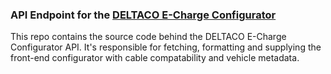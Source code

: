 ### API Endpoint for the [DELTACO E-Charge Configurator](https://github.com/Deltaco-AB/echarge-configurator)

This repo contains the source code behind the DELTACO E-Charge Configurator API. It's responsible for fetching, formatting and supplying the front-end configurator with cable compatability and vehicle metadata.
